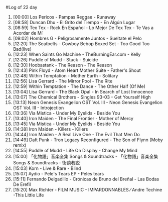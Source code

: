 #Log of 22 day

1. [00:00] Los Pericos - Pampas Reggae - Runaway
1. [08:58] Duncan Dhu - El Grito del Tiempo - En Algún Lugar
1. [08:59] Tex Tex - Rock En Español - Lo Mejor De Tex Tex - Te Vas a Acordar de Mí
1. [09:02] Hombres G - Peligrosamente Juntos - Sueltate el Pelo
1. [12:20] The Seatbelts - Cowboy Bebop Boxed Set - Too Good Too Bad(live)
1. [12:23] When Saints Go Machine - TheBurningEar.com - Kelly
1. [12:26] Puddle of Mudd - Stuck - Suicide
1. [12:30] Hoobastank - The Reason - The Reason
1. [12:43] Pink Floyd - Atom Heart Mother Suite - Father's Shout
1. [12:48] Within Temptation - Mother Earth - Solitary
1. [12:56] Lisa Gerrard - The Mirror Pool - The Rite
1. [12:59] Within Temptation - The Dance - The Other Half (Of Me)
1. [13:04] Lisa Gerrard - The Black Opal - In Search of Lost Innocence
1. [13:07] The Chemical Brothers - Singles 93-03 - Get Yourself High
1. [13:13] Neon Genesis Evangelion OST Vol. III - Neon Genesis Evangelion OST Vol. III - Introjection
1. [13:36] Via Mistica - Under My Eyelids - Beside You
1. [13:40] Iron Maiden - The Final Frontier - Mother of Mercy
1. [13:45] Via Mistica - Under My Eyelids - Beside You
1. [14:38] Iron Maiden - Killers - Killers
1. [14:44] Iron Maiden - A Real Live One - The Evil That Men Do
1. [14:49] Daft Punk - Tron Legacy Reconfigured - The Son of Flynn (Moby remix)
1. [14:55] Puddle of Mudd - Life On Display - Change My Mind
1. [15:00] 「化物語」音楽全集 Songs & Soundtracks - 「化物語」音楽全集 Songs & Soundtracks - 街談巷説
1. [15:03] Korn - Live & Rare - Blind
1. [15:07] Aydio - Pele's Tears EP - Peles tears
1. [15:11] Fernando Delgadillo - Crónicas de Bruno del Breñal - Las Bodas De Erefil
1. [15:20] Max Richter - FILM MUSIC - IMPARDONNABLES ⁄ Andre Techine -This Little Life
